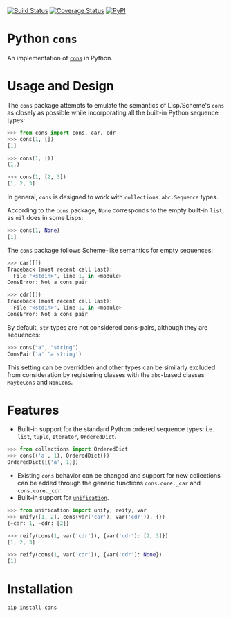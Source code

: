 [![Build Status](https://travis-ci.org/brandonwillard/python-cons.svg?branch=master)](https://travis-ci.org/brandonwillard/python-cons) [![Coverage Status](https://coveralls.io/repos/github/brandonwillard/python-cons/badge.svg?branch=master)](https://coveralls.io/github/brandonwillard/python-cons?branch=master) [![PyPI](https://img.shields.io/pypi/v/cons)](https://pypi.org/project/cons/)

Python `cons`
==================

An implementation of [`cons`][cons] in Python.

Usage and Design
======================

The `cons` package attempts to emulate the semantics of Lisp/Scheme's `cons` as closely as possible while incorporating all the built-in Python sequence types:
```python
>>> from cons import cons, car, cdr
>>> cons(1, [])
[1]

>>> cons(1, ())
(1,)

>>> cons(1, [2, 3])
[1, 2, 3]
```

In general, `cons` is designed to work with `collections.abc.Sequence` types.

According to the `cons` package, `None` corresponds to the empty built-in `list`, as `nil` does in some Lisps:
```python
>>> cons(1, None)
[1]
```

The `cons` package follows Scheme-like semantics for empty sequences:
```python
>>> car([])
Traceback (most recent call last):
  File "<stdin>", line 1, in <module>
ConsError: Not a cons pair

>>> cdr([])
Traceback (most recent call last):
  File "<stdin>", line 1, in <module>
ConsError: Not a cons pair

```

By default, `str` types are not considered cons-pairs, although they are sequences:
```python
>>> cons("a", "string")
ConsPair('a' 'a string')
```

This setting can be overridden and other types can be similarly excluded from consideration by registering classes with the `abc`-based classes `MaybeCons` and `NonCons`.


Features
===========

* Built-in support for the standard Python ordered sequence types: i.e. `list`, `tuple`, `Iterator`, `OrderedDict`.
```python
>>> from collections import OrderedDict
>>> cons(('a', 1), OrderedDict())
OrderedDict([('a', 1)])

```
* Existing `cons` behavior can be changed and support for new collections can be added through the generic functions `cons.core._car` and `cons.core._cdr`.
* Built-in support for [`unification`][un].
```python
>>> from unification import unify, reify, var
>>> unify([1, 2], cons(var('car'), var('cdr')), {})
{~car: 1, ~cdr: [2]}

>>> reify(cons(1, var('cdr')), {var('cdr'): [2, 3]})
[1, 2, 3]

>>> reify(cons(1, var('cdr')), {var('cdr'): None})
[1]

```

Installation
================

```python
pip install cons
```


[cons]: https://en.wikipedia.org/wiki/Cons
[un]: https://github.com/mrocklin/unification
